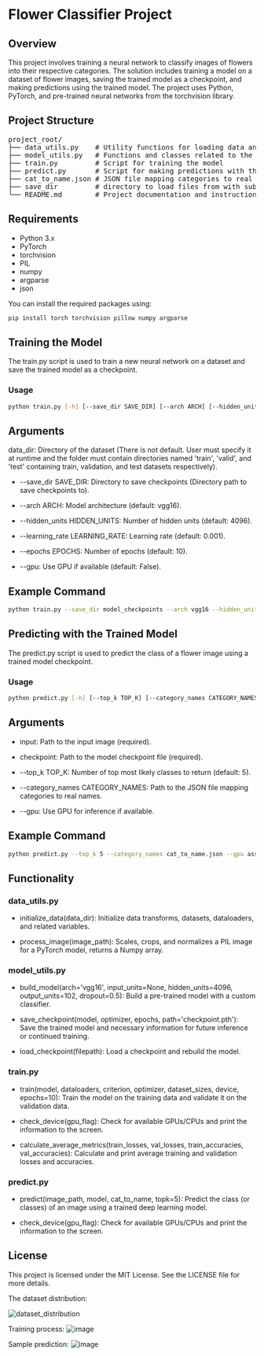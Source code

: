 # Flower Classifier Project

## Overview
This project involves training a neural network to classify images of flowers into their respective categories. The solution includes training a model on a dataset of flower images, saving the trained model as a checkpoint, and making predictions using the trained model. The project uses Python, PyTorch, and pre-trained neural networks from the torchvision library.

## Project Structure

<pre style="text-align: left;">
project_root/
├── data_utils.py    # Utility functions for loading data and preprocessing images
├── model_utils.py   # Functions and classes related to the model
├── train.py         # Script for training the model
├── predict.py       # Script for making predictions with the trained model
├── cat_to_name.json # JSON file mapping categories to real names
├── save_dir         # directory to load files from with sub-directories for train, test, and validation 
└── README.md        # Project documentation and instructions
</pre>

## Requirements
- Python 3.x
- PyTorch
- torchvision
- PIL
- numpy
- argparse
- json

You can install the required packages using:
```bash
pip install torch torchvision pillow numpy argparse
```

## Training the Model
The train.py script is used to train a new neural network on a dataset and save the trained model as a checkpoint.

### Usage

```bash
python train.py [-h] [--save_dir SAVE_DIR] [--arch ARCH] [--hidden_units HIDDEN_UNITS] [--learning_rate LEARNING_RATE] [--epochs EPOCHS] [--gpu] data_dir
```

## Arguments

data_dir: Directory of the dataset (There is not default. User must specify it at runtime and the folder must contain directories named 'train', 'valid', and 'test' containing train, validation, and test datasets respectively).

- --save_dir SAVE_DIR: Directory to save checkpoints (Directory path to save checkpoints to).

- --arch ARCH: Model architecture (default: vgg16).

- --hidden_units HIDDEN_UNITS: Number of hidden units (default: 4096).

- --learning_rate LEARNING_RATE: Learning rate (default: 0.001).

- --epochs EPOCHS: Number of epochs (default: 10).

- --gpu: Use GPU if available (default: False).


## Example Command

```bash
python train.py --save_dir model_checkpoints --arch vgg16 --hidden_units 4096 --learning_rate 0.001 --epochs 10 --gpu flowers
```

## Predicting with the Trained Model

The predict.py script is used to predict the class of a flower image using a trained model checkpoint.

### Usage

```bash
python predict.py [-h] [--top_k TOP_K] [--category_names CATEGORY_NAMES] [--gpu] input checkpoint
```

## Arguments

- input: Path to the input image (required).

- checkpoint: Path to the model checkpoint file (required).

- --top_k TOP_K: Number of top most likely classes to return (default: 5).

- --category_names CATEGORY_NAMES: Path to the JSON file mapping categories to real names.

- --gpu: Use GPU for inference if available.


## Example Command

```bash
python predict.py --top_k 5 --category_names cat_to_name.json --gpu assets/img-check.jpg model_checkpoints/vgg16_20250114_071550_val_acc_72%.pth
```

## Functionality

### data_utils.py

- initialize_data(data_dir): Initialize data transforms, datasets, dataloaders, and related variables.

- process_image(image_path): Scales, crops, and normalizes a PIL image for a PyTorch model, returns a Numpy array.

### model_utils.py

- build_model(arch='vgg16', input_units=None, hidden_units=4096, output_units=102, dropout=0.5): Build a pre-trained model with a custom classifier.

- save_checkpoint(model, optimizer, epochs, path='checkpoint.pth'): Save the trained model and necessary information for future inference or continued training.

- load_checkpoint(filepath): Load a checkpoint and rebuild the model.


### train.py

- train(model, dataloaders, criterion, optimizer, dataset_sizes, device, epochs=10): Train the model on the training data and validate it on the validation data.

- check_device(gpu_flag): Check for available GPUs/CPUs and print the information to the screen.

- calculate_average_metrics(train_losses, val_losses, train_accuracies, val_accuracies): Calculate and print average training and validation losses and accuracies.

### predict.py
- predict(image_path, model, cat_to_name, topk=5): Predict the class (or classes) of an image using a trained deep learning model.

- check_device(gpu_flag): Check for available GPUs/CPUs and print the information to the screen.


## License
This project is licensed under the MIT License. See the LICENSE file for more details.


The dataset distribution:

![dataset_distribution](https://github.com/user-attachments/assets/896af2c7-0d4e-442c-b895-07a8ba0e4868)


Training process:
![image](https://github.com/user-attachments/assets/53c7d37e-ae95-4153-b345-42831b184a12)

Sample prediction:
![image](https://github.com/user-attachments/assets/e41486b6-6bba-4b40-9df0-adeacd446f49)





